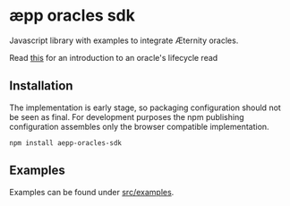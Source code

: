# æpp oracles sdk

Javascript library with examples to integrate Æternity oracles. 

Read [this](https://github.com/aeternity/protocol/blob/master/epoch/api/oracle_api_usage.md) for an introduction to an oracle's lifecycle read 

## Installation 

The implementation is early stage, so packaging configuration should not be seen as final. 
For development purposes the npm publishing configuration assembles only the browser compatible implementation.

```
npm install aepp-oracles-sdk
```

## Examples

Examples can be found under [src/examples](https://github.com/tillkolter/aepp-oracles-sdk/tree/master/src/examples).
